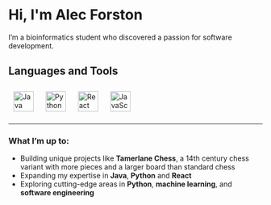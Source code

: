 # Hi, I'm Alec Forston

I’m a bioinformatics student who discovered a passion for software development. 

## Languages and Tools  
<div align="left">
  <img src="https://img.shields.io/badge/Java-007396?style=for-the-badge&logo=java&logoColor=white" alt="Java" height="40" style="margin: 10px;">
  <img src="https://img.shields.io/badge/Python-3776AB?style=for-the-badge&logo=python&logoColor=white" alt="Python" height="40" style="margin: 10px;">
  <img src="https://img.shields.io/badge/React-61DAFB?style=for-the-badge&logo=react&logoColor=black" alt="React" height="40" style="margin: 10px;">
  <img src="https://img.shields.io/badge/JavaScript-F7DF1E?style=for-the-badge&logo=javascript&logoColor=black" alt="JavaScript" height="40" style="margin: 10px;">
</div> 

---

###  What I’m up to:  
- Building unique projects like **Tamerlane Chess**, a 14th century chess variant with more pieces and a larger board than standard chess  
- Expanding my expertise in **Java**, **Python** and **React**  
- Exploring cutting-edge areas in **Python**, **machine learning**, and **software engineering**  
